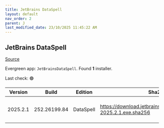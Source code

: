 ```yaml
---
title: JetBrains DataSpell
layout: default
nav_order: 2
parent: J
last_modified_date: 23/10/2025 11:45:22 AM
---
```


## JetBrains DataSpell

[Source](https://www.jetbrains.com/dataspell)

Evergreen app: `JetBrainsDataSpell`. Found **1** installer.

Last check: 🟢

| Version  | Build        | Edition   | Sha256                                                              | Date      | Size       | Type | URI                                                                                                                          |
| -------- | ------------ | --------- | ------------------------------------------------------------------- | --------- | ---------- | ---- | ---------------------------------------------------------------------------------------------------------------------------- |
| 2025.2.1 | 252.26199.84 | DataSpell | https://download.jetbrains.com/python/dataspell-2025.2.1.exe.sha256 | 11/9/2025 | 1104684136 | exe  | [https://download.jetbrains.com/python/dataspell-2025.2.1.exe](https://download.jetbrains.com/python/dataspell-2025.2.1.exe) |
